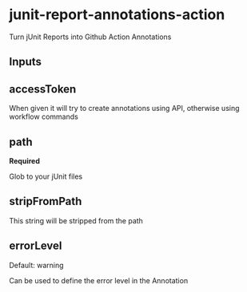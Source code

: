 # junit-report-annotations-action

Turn jUnit Reports into Github Action Annotations

## Inputs

## accessToken

When given it will try to create annotations using API, otherwise using workflow commands

## path

**Required**

Glob to your jUnit files

## stripFromPath

This string will be stripped from the path

## errorLevel

Default: warning

Can be used to define the error level in the Annotation